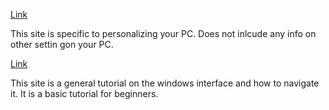 

[Link](https://support.microsoft.com/en-us/windows/change-colors-in-windows-d26ef4d6-819a-581c-1581-493cfcc005fe)

This site is specific to personalizing your PC. Does not inlcude any info on other settin gon your PC.

[Link](https://www.vskills.in/certification/tutorial/windows-user-interface-2/)

This site is a general tutorial on the windows interface and how to navigate it. 
It is a basic tutorial for beginners.

